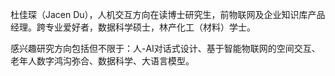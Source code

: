 杜佳琛（Jacen Du），人机交互方向在读博士研究生，前物联网及企业知识库产品经理。跨专业爱好者，数据科学硕士，林产化工（材料）学士。

感兴趣研究方向包括但不限于：人-AI对话式设计、基于智能物联网的空间交互、老年人数字鸿沟弥合、数据科学、大语言模型。
